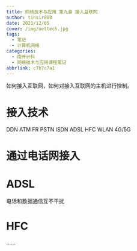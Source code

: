 ```yaml
---
title: 网络技术与应用 第九章 接入互联网
author: tinsir888
date: 2021/12/05
cover: /img/nettech.jpg
tags:
  - 笔记
  - 计算机网络
categories:
  - 南开计科
  - 网络技术与应用课程笔记
abbrlink: c7b7c7a1
---
```


如何接入互联网，如何对接入互联网的主机进行控制。

# 接入技术

DDN ATM FR PSTN ISDN ADSL HFC WLAN 4G/5G

# 通过电话网接入

# ADSL

电话和数据通信互不干扰

# HFC

......